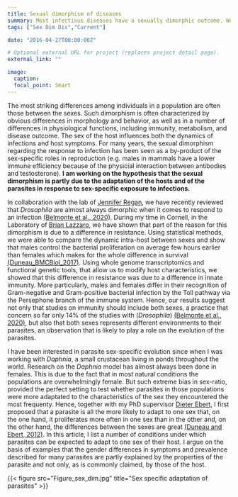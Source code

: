```yaml
---
title: Sexual dimorphism of diseases
summary: Most infectious diseases have a sexually dimorphic outcome. We investigate the reasons for this not only with a host-centered view but also by considering that pathogens adapt to the most commonly encountered sex.
tags: ["Sex Dim Dis","Current"]

date: "2016-04-27T00:00:00Z"

# Optional external URL for project (replaces project detail page).
external_link: ""

image:
  caption:
  focal_point: Smart
---
```

  The most striking differences among individuals in a population are often those between the sexes. Such dimorphism is often characterized by obvious differences in morphology and behavior, as well as in a number of differences in physiological functions, including immunity, metabolism, and disease outcome. The sex of the host influences both the dynamics of infections and host symptoms. For many years, the sexual dimorphism regarding the response to infection has been seen as a by-product of the sex-specific roles in reproduction (e.g. males in mammals have a lower immune efficiency because of the physicial interaction between antibodies and testosterone). <b>I am working on the hypothesis that the sexual dimorphism is partly due to the adaptation of the hosts and of the parasites in response to sex-specific exposure to infections.</b>

  In collaboration with the lab of [Jennifer Regan](http://reganlab.bio.ed.ac.uk/), we have recently reviewed that <i>Drosophila</i> are almost always dimorphic when it comes to respond to an infection [(Belmonte et al., 2020)](Belmonte_Front.Immuno_2020.pdf). During my time in Cornell, in the Laboratory of [Brian Lazzaro](http://www.lazzaro.entomology.cornell.edu/index.html), we have shown that part of the reason for this dimorphism is due to a difference in resistance. Using statistical methods, we were able to compare the dynamic intra-host between sexes and show that males control the bacterial proliferation on average few hours earlier than females which makes for the whole difference in survival [(Duneau_BMCBiol_2017)](Duneau_BMCBiology_2017.pdf). Using whole genome transcriptomics and functional genetic tools, that allow us to modify host characteristics, we showed that this difference in resistance was due to a difference in innate immunity. More particularly, males and females differ in their recognition of Gram-negative and Gram-positive bacterial infection by the Toll pathway via the Persephone branch of the immune system. Hence, our results suggest not only that studies on immunity should include both sexes, a practice that concern so far only 14% of the studies with (<i>Drosophila</i>) [(Belmonte et al., 2020)](Belmonte_Front.Immuno_2020.pdf), but also that both sexes represents different environments to their parasites, an observation that is likely to play a role on the evolution of the parasites.

  I have been interested in parasite sex-specific evolution since when I was working with <i>Daphnia</i>, a small crustacean living in ponds throughout the world. Research on the <i>Daphnia</i> model has almost always been done in females. This is due to the fact that in most natural conditions the populations are overwhelmingly female. But such extreme bias in sex-ratio, provided the perfect setting to test whether parasites in those populations were more adaptated to the characteristics of the sex they encountered the most frequenty. Hence, together with my PhD supervisor [Dieter Ebert](http://www.evolution.unibas.ch/ebert/), I first proposed that a parasite is all the more likely to adapt to one sex that, on the one hand, it proliferates more often in one sex than in the other and, on the other hand, the differences between the sexes are great [(Duneau and Ebert, 2012)](Duneau_PLoSBiology_2012.pdf). In this article, I list a number of conditions under which parasites can be expected to adapt to one sex of their host. I argue on the basis of examples that the gender differences in symptoms and prevalence described for many parasites are partly explained by the properties of the parasite and not only, as is commonly claimed, by those of the host.

{{< figure src="Figure_sex_dim.jpg" title="Sex specific adaptation of parasites" >}}
